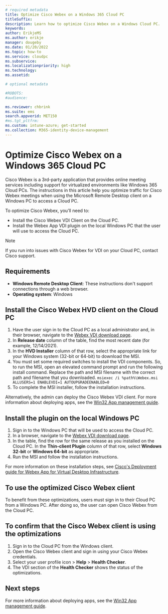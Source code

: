 ```yaml
---
# required metadata
title: Optimize Cisco Webex on a Windows 365 Cloud PC
titleSuffix:
description: Learn how to optimize Cisco Webex on a Windows Cloud PC.
keywords:
author: ErikjeMS  
ms.author: erikje
manager: dougeby
ms.date: 01/20/2022
ms.topic: how-to
ms.service: cloudpc
ms.subservice:
ms.localizationpriority: high
ms.technology:
ms.assetid: 

# optional metadata

#ROBOTS:
#audience:

ms.reviewer: chbrink
ms.suite: ems
search.appverid: MET150
#ms.tgt_pltfrm:
ms.custom: intune-azure; get-started
ms.collection: M365-identity-device-management
---
```


# Optimize Cisco Webex on a Windows 365 Cloud PC

Cisco Webex is a 3rd-party application that provides online meeting services including support for virtualized environments like Windows 365 Cloud PCs. The instructions in this article help you optimize traffic for Cisco Webex meetings when using the Microsoft Remote Desktop client on a Windows PC to access a Cloud PC.

To optimize Cisco Webex, you’ll need to:

- Install the Cisco Webex VDI Client on the Cloud PC.
- Install the Webex App VDI plugin on the local Windows PC that the user will use to access the Cloud PC.

> [!NOTE]  
> If you run into issues with Cisco Webex for VDI on your Cloud PC, contact Cisco support.

## Requirements

- **Windows Remote Desktop Client**: These instructions don't support connections through a web browser.
- **Operating system**: Windows

## Install the Cisco Webex HVD client on the Cloud PC

1. Have the user sign in to the Cloud PC as a local administrator and, in their browser, navigate to the [Webex VDI download page](https://www.webex.com/downloads/teams-vdi.html).
2. In **Release date** column of the table, find the most recent date (for example, 12/14/2021).
3. In the **HVD Installer** column of that row, select the appropriate link for your Windows system (32-bit or 64-bit) to download the MSI.
4. You must set some required switches to install the VDI components. So, to run the MSI, open an elevated command prompt and run the following install command. Replace the path and MSI filename with the correct path and filename that you downloaded.
    `msiexec /i %path%\Webex.msi ALLUSERS=1 ENABLEVDI=1 AUTOUPGRADEENABLED=0`
5. To complete the MSI installer, follow the installation instructions.

Alternatively, the admin can deploy the Cisco Webex VDI client. For more information about deploying apps, see the [Win32 App management guide](/mem/intune/apps/apps-win32-app-management).

## Install the plugin on the local Windows PC

1. Sign in to the Windows PC that will be used to access the Cloud PC.
2. In a browser, navigate to the [Webex VDI download page](https://www.webex.com/downloads/teams-vdi.html).
3. In the table, find the row for the same release as you installed on the Cloud PC. In the **Thin-client Plugin** column of that row, select **Windows 32-bit** or **Windows 64-bit** as appropriate.
4. Run the MSI and follow the installation instructions.

For more information on these installation steps, see [Cisco's Deployment guide for Webex App for Virtual Desktop Infrastructure](https://www.cisco.com/c/en/us/td/docs/voice_ip_comm/cloudCollaboration/wbxt/vdi/wbx-vdi-deployment-guide/wbx-teams-vdi-deployment_chapter_010.html).

## To use the optimized Cisco Webex client

To benefit from these optimizations, users must sign in to their Cloud PC from a Windows PC. After doing so, the user can open Cisco Webex from the Cloud PC.

## To confirm that the Cisco Webex client is using the optimizations

1. Sign in to the Cloud PC from the Windows client.
2. Open the Cisco Webex client and sign in using your Cisco Webex credentials.
3. Select your user profile icon > **Help** > **Health Checker**.
4. The VDI section of the **Health Checker** shows the status of the optimizations.

## Next steps

For more information about deploying apps, see the [Win32 App management guide](/mem/intune/apps/apps-win32-app-management).
